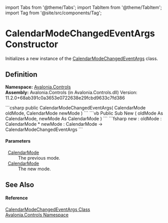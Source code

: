 import Tabs from '@theme/Tabs'; 
import TabItem from '@theme/TabItem'; 
import Tag from '@site/src/components/Tag'; 

# CalendarModeChangedEventArgs Constructor


Initializes a new instance of the <a href="T_Avalonia_Controls_CalendarModeChangedEventArgs">CalendarModeChangedEventArgs</a> class.



## Definition
**Namespace:** <a href="N_Avalonia_Controls">Avalonia.Controls</a>  
**Assembly:** Avalonia.Controls (in Avalonia.Controls.dll) Version: 11.2.0+68ab391c0a3653e0722638e29fcbd9633c7fd386

<Tabs groupId="api-code-preview">
<TabItem value="csharp" label="C#">
```csharp
public CalendarModeChangedEventArgs(
	CalendarMode oldMode,
	CalendarMode newMode
)
```
</TabItem>
<TabItem value="vb" label="VB">
```vb
Public Sub New ( 
	oldMode As CalendarMode,
	newMode As CalendarMode
)
```
</TabItem>
<TabItem value="fsharp" label="F#">
```fsharp
new : 
        oldMode : CalendarMode * 
        newMode : CalendarMode -> CalendarModeChangedEventArgs
```
</TabItem>
</Tabs>



#### Parameters
<dl><dt>  <a href="T_Avalonia_Controls_CalendarMode">CalendarMode</a></dt><dd>The previous mode.</dd><dt>  <a href="T_Avalonia_Controls_CalendarMode">CalendarMode</a></dt><dd>The new mode.</dd></dl>

## See Also


#### Reference
<a href="T_Avalonia_Controls_CalendarModeChangedEventArgs">CalendarModeChangedEventArgs Class</a>  
<a href="N_Avalonia_Controls">Avalonia.Controls Namespace</a>  
